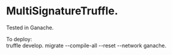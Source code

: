 # MultiSignatureTruffle. 
  
Tested in Ganache.   
  
To deploy:  
truffle develop. 
migrate --compile-all --reset --network ganache. 
